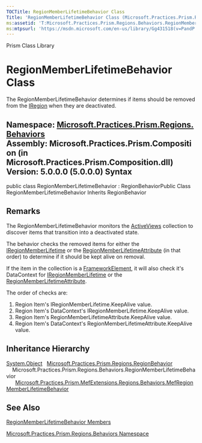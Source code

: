 ```yaml
---
TOCTitle: RegionMemberLifetimeBehavior Class
Title: 'RegionMemberLifetimeBehavior Class (Microsoft.Practices.Prism.Regions.Behaviors)'
ms:assetid: 'T:Microsoft.Practices.Prism.Regions.Behaviors.RegionMemberLifetimeBehavior'
ms:mtpsurl: 'https://msdn.microsoft.com/en-us/library/Gg431518(v=PandP.50)'
---
```


Prism Class Library

RegionMemberLifetimeBehavior Class
==================================

The RegionMemberLifetimeBehavior determines if items should be removed from the [IRegion](https://msdn.microsoft.com/t:microsoft.practices.prism.regions.iregion) when they are deactivated.

**Namespace:** [Microsoft.Practices.Prism.Regions.Behaviors](https://msdn.microsoft.com/n:microsoft.practices.prism.regions.behaviors)
**Assembly:** Microsoft.Practices.Prism.Composition (in Microsoft.Practices.Prism.Composition.dll) Version: 5.0.0.0 (5.0.0.0)
Syntax
------

<span id="syntaxToggle"></span>public class RegionMemberLifetimeBehavior : RegionBehaviorPublic Class RegionMemberLifetimeBehavior Inherits RegionBehavior

Remarks
-------

<span id="remarksToggle"></span> The RegionMemberLifetimeBehavior monitors the [ActiveViews](https://msdn.microsoft.com/p:microsoft.practices.prism.regions.iregion.activeviews) collection to discover items that transition into a deactivated state.

The behavior checks the removed items for either the [IRegionMemberLifetime](https://msdn.microsoft.com/t:microsoft.practices.prism.regions.iregionmemberlifetime) or the [RegionMemberLifetimeAttribute](https://msdn.microsoft.com/t:microsoft.practices.prism.regions.regionmemberlifetimeattribute) (in that order) to determine if it should be kept alive on removal.

If the item in the collection is a [FrameworkElement](http://msdn2.microsoft.com/en-us/library/ms602714), it will also check it's DataContext for [IRegionMemberLifetime](https://msdn.microsoft.com/t:microsoft.practices.prism.regions.iregionmemberlifetime) or the [RegionMemberLifetimeAttribute](https://msdn.microsoft.com/t:microsoft.practices.prism.regions.regionmemberlifetimeattribute).

The order of checks are:
1.  Region Item's IRegionMemberLifetime.KeepAlive value.
2.  Region Item's DataContext's IRegionMemberLifetime.KeepAlive value.
3.  Region Item's RegionMemberLifetimeAttribute.KeepAlive value.
4.  Region Item's DataContext's RegionMemberLifetimeAttribute.KeepAlive value.

Inheritance Hierarchy
---------------------

<span id="familyToggle"></span>[System.Object](http://msdn2.microsoft.com/en-us/library/e5kfa45b)
  [Microsoft.Practices.Prism.Regions.RegionBehavior](https://msdn.microsoft.com/t:microsoft.practices.prism.regions.regionbehavior)
    Microsoft.Practices.Prism.Regions.Behaviors.RegionMemberLifetimeBehavior
      [Microsoft.Practices.Prism.MefExtensions.Regions.Behaviors.MefRegionMemberLifetimeBehavior](https://msdn.microsoft.com/t:microsoft.practices.prism.mefextensions.regions.behaviors.mefregionmemberlifetimebehavior)

See Also
--------


[RegionMemberLifetimeBehavior Members](https://msdn.microsoft.com/allmembers.t:microsoft.practices.prism.regions.behaviors.regionmemberlifetimebehavior)

[Microsoft.Practices.Prism.Regions.Behaviors Namespace](https://msdn.microsoft.com/n:microsoft.practices.prism.regions.behaviors)
